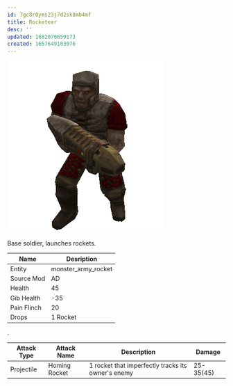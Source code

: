 ```yaml
---
id: 7gc8r0yms23j7d2sk8mb4mf
title: Rocketeer
desc: ''
updated: 1682078659173
created: 1657649103976
---
```

![Monster Picture](assets/img/grunt_rocket.png)

Base soldier, launches rockets.

|Name  |Desription|
|------|-------------|
|Entity|monster_army_rocket|
|Source Mod|AD|
|Health|45|
|Gib Health|-35|
|Pain Flinch|20|
|Drops|1 Rocket|

.

|Attack Type|Attack Name|Description|Damage|
|-----------|-----------|-----------|------|
|Projectile |Homing Rocket|1 rocket that imperfectly tracks its owner's enemy|25-35(45)|